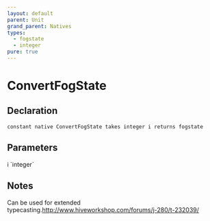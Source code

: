 ```yaml
---
layout: default
parent: Unit
grand_parent: Natives
types:
  - fogstate
  - integer
pure: true
---
```


# ConvertFogState

## Declaration

```
constant native ConvertFogState takes integer i returns fogstate
```

## Parameters
<dl>
  <dt>i `integer`</dt>
  <dd></dd>
</dl>

## Notes 
Can be used for extended typecasting.<http://www.hiveworkshop.com/forums/j-280/t-232039/>